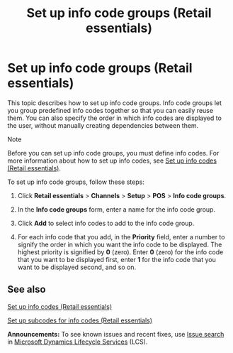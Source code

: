 ﻿---
title: Set up info code groups (Retail essentials)
TOCTitle: Set up info code groups (Retail essentials)
ms:assetid: 29edc4be-ab79-4b7f-b168-5b7e0460417f
ms:mtpsurl: https://technet.microsoft.com/en-us/library/Dn859556(v=AX.60)
ms:contentKeyID: 63820129
ms.date: 12/17/2014
mtps_version: v=AX.60
---

# Set up info code groups (Retail essentials) 


This topic describes how to set up info code groups. Info code groups let you group predefined info codes together so that you can easily reuse them. You can also specify the order in which info codes are displayed to the user, without manually creating dependencies between them.


> [!NOTE]
> <P>Before you can set up info code groups, you must define info codes. For more information about how to set up info codes, see <A href="set-up-info-codes-retail-essentials.md">Set up info codes (Retail essentials)</A>.</P>



To set up info code groups, follow these steps:

1.  Click **Retail essentials** \> **Channels** \> **Setup** \> **POS** \> **Info code groups**.

2.  In the **Info code groups** form, enter a name for the info code group.

3.  Click **Add** to select info codes to add to the info code group.

4.  For each info code that you add, in the **Priority** field, enter a number to signify the order in which you want the info code to be displayed. The highest priority is signified by **0** (zero). Enter **0** (zero) for the info code that you want to be displayed first, enter **1** for the info code that you want to be displayed second, and so on.

## See also

[Set up info codes (Retail essentials)](set-up-info-codes-retail-essentials.md)

[Set up subcodes for info codes (Retail essentials)](set-up-subcodes-for-info-codes-retail-essentials.md)

  
**Announcements:** To see known issues and recent fixes, use [Issue search](http://go.microsoft.com/fwlink/?linkid=389258) in [Microsoft Dynamics Lifecycle Services](http://go.microsoft.com/fwlink/?linkid=306505) (LCS).

